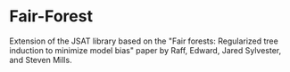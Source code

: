 # Fair-Forest
Extension of the JSAT library based on the "Fair forests: Regularized tree induction to minimize model bias" paper by Raff, Edward, Jared Sylvester, and Steven Mills.
